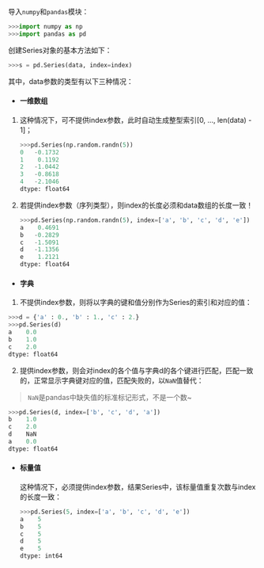 导入`numpy`和`pandas`模块：

```py
>>>import numpy as np
>>>import pandas as pd
```

创建Series对象的基本方法如下：

```py
>>>s = pd.Series(data, index=index)
```

其中，data参数的类型有以下三种情况：

* #### 一维数组

 1. 这种情况下，可不提供index参数，此时自动生成整型索引\[0, ..., len\(data\) - 1\]；

     ```py
     >>>pd.Series(np.random.randn(5))
     0   -0.1732
     1    0.1192
     2   -1.0442
     3   -0.8618
     4   -2.1046
     dtype: float64
     ```
 2. 若提供index参数（序列类型），则index的长度必须和data数组的长度一致！

     ```py
     >>>pd.Series(np.random.randn(5), index=['a', 'b', 'c', 'd', 'e'])
     a    0.4691
     b   -0.2829
     c   -1.5091
     d   -1.1356
     e    1.2121
     dtype: float64
     ```
* #### 字典

 1. 不提供index参数，则将以字典的键和值分别作为Series的索引和对应的值：

  ```py
  >>>d = {'a' : 0., 'b' : 1., 'c' : 2.}
  >>>pd.Series(d)
  a    0.0
  b    1.0
  c    2.0
  dtype: float64
  ```
 2. 提供index参数，则会对index的各个值与字典d的各个键进行匹配，匹配一致的，正常显示字典键对应的值，匹配失败的，以`NaN`值替代：

  > `NaN`是pandas中缺失值的标准标记形式，不是一个数~

  ```py
  >>>pd.Series(d, index=['b', 'c', 'd', 'a'])
  b    1.0
  c    2.0
  d    NaN
  a    0.0
  dtype: float64
  ```

* #### 标量值

  这种情况下，必须提供index参数，结果Series中，该标量值重复次数与index的长度一致：

  ```py
  >>>pd.Series(5, index=['a', 'b', 'c', 'd', 'e'])
  a    5
  b    5
  c    5
  d    5
  e    5
  dtype: int64
  ```



